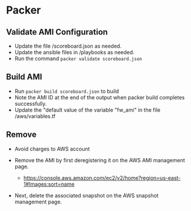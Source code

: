 # Packer

## Validate AMI Configuration

- Update the file /scoreboard.json as needed.
- Update the ansible files in /playbooks as needed.
- Run the command `packer validate scoreboard.json`

## Build AMI

- Run `packer build scoreboard.json` to build
- Note the AMI ID at the end of the output when packer build completes successfully.
- Update the "default value of the variable "fw_ami" in the file /aws/variables.tf

## Remove

- Avoid charges to AWS account

- Remove the AMI by first deregistering it on the AWS AMI management page. 
  - https://console.aws.amazon.com/ec2/v2/home?region=us-east-1#Images:sort=name
- Next, delete the associated snapshot on the AWS snapshot management page.
